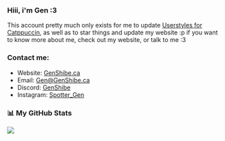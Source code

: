 ### Hiii, i'm Gen :3
This account pretty much only exists for me to update [Userstyles for Catppuccin](https://github.com/catppuccin/userstyles), as well as to star things and update my website :p
if you want to know more about me, check out my website, or talk to me :3
### Contact me:
* Website: [GenShibe.ca](genshibe.ca)
* Email: Gen@GenShibe.ca
* Discord: [GenShibe](https://discord.com/users/217892728875253760)
* Instagram: [Spotter_Gen](https://instagram.com/spotter_gen)
### 📊 My GitHub Stats <!--{ fold() }-->

![](https://github-readme-stats-one-bice.vercel.app/api?username=GenShibe&include_all_commits=true&show_icons=true&bg_color=303446&text_color=c6d0f5&icon_color=ef9f76&title_color=ef9f76&border_color=414559&role=OWNER,ORGANIZATION_MEMBER)

